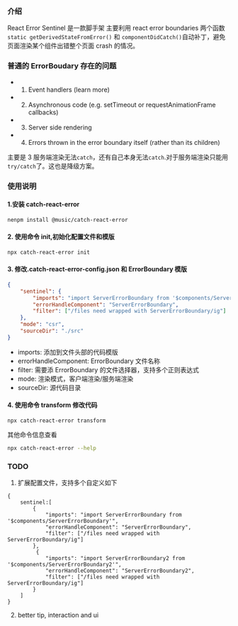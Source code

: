 ### 介绍

React Error Sentinel 是一款脚手架
主要利用 react error boundaries 两个函数
`static getDerivedStateFromError()` 和 `componentDidCatch()`自动补丁，避免页面渲染某个组件出错整个页面 crash 的情况。

### 普通的 ErrorBoudary 存在的问题

-   1. Event handlers (learn more)
-   2. Asynchronous code (e.g. setTimeout or requestAnimationFrame callbacks)
-   3. Server side rendering
-   4. Errors thrown in the error boundary itself (rather than its children)

主要是 3 服务端渲染无法`catch`，还有自己本身无法`catch`.对于服务端渲染只能用`try/catch`了。这也是降级方案。

### 使用说明

#### 1.安装 catch-react-error

```sh
nenpm install @music/catch-react-error
```

#### 2. 使用命令 init,初始化配置文件和模版

```sh
npx catch-react-error init
```

#### 3. 修改.catch-react-error-config.json 和 ErrorBoundary 模版

```json
{
    "sentinel": {
        "imports": "import ServerErrorBoundary from '$components/ServerErrorBoundary'",
        "errorHandleComponent": "ServerErrorBoundary",
        "filter": ["/files need wrapped with ServerErrorBoundary/ig"]
    },
    "mode": "csr",
    "sourceDir": "./src"
}
```

-   imports: 添加到文件头部的代码模版
-   errorHandleComponent: ErrorBoundary 文件名称
-   filter: 需要添 ErrorBoundary 的文件选择器，支持多个正则表达式
-   mode: 渲染模式，客户端渲染/服务端渲染
-   sourceDir: 源代码目录

#### 4. 使用命令 transform 修改代码

```shell
npx catch-react-error transform
```

其他命令信息查看

```sh
npx catch-react-error --help
```

### TODO

1. 扩展配置文件，支持多个自定义如下

```
{
    sentinel:[
        {
            "imports": "import ServerErrorBoundary from '$components/ServerErrorBoundary'",
            "errorHandleComponent": "ServerErrorBoundary",
            "filter": ["/files need wrapped with ServerErrorBoundary/ig"]
        },
         {
            "imports": "import ServerErrorBoundary2 from '$components/ServerErrorBoundary2'",
            "errorHandleComponent": "ServerErrorBoundary2",
            "filter": ["/files need wrapped with ServerErrorBoundary/ig"]
        }
    ]
}

```

2. better tip, interaction and ui

